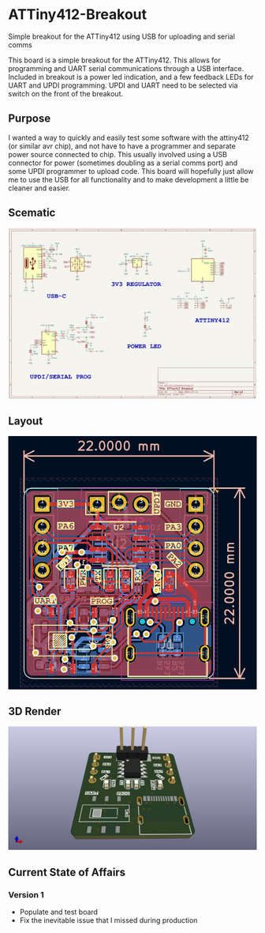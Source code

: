 # ATTiny412-Breakout
Simple breakout for the ATTiny412 using USB for uploading and serial comms

This board is a simple breakout for the ATTiny412.  This allows for programming and UART serial communications through a USB interface.  Included in breakout is a power led indication, and a few feedback LEDs for UART and UPDI programming.  UPDI and UART need to be selected via switch on the front of the breakout.

## Purpose
I wanted a way to quickly and easily test some software with the attiny412 (or similar avr chip), and not have to have a programmer and separate power source connected to chip.  This usually involved using a USB connector for power (sometimes doubling as a serial comms port) and some UPDI programmer to upload code.  This board will hopefully just allow me to use the USB for all functionality and to make development a little be cleaner and easier. 

## Scematic
![ATTiny412 Schematic](hardware/attiny412_breakout/images/attiny412_breakout_schematic.jpg)

## Layout
![ATTiny412 Layout](hardware/attiny412_breakout/images/attiny412_breakout_layout.jpg)

## 3D Render
![ATTiny412 Render](hardware/attiny412_breakout/images/attiny412_breakout_3DView.jpg)

## Current State of Affairs
### Version 1
* Populate and test board
* Fix the inevitable issue that I missed during production